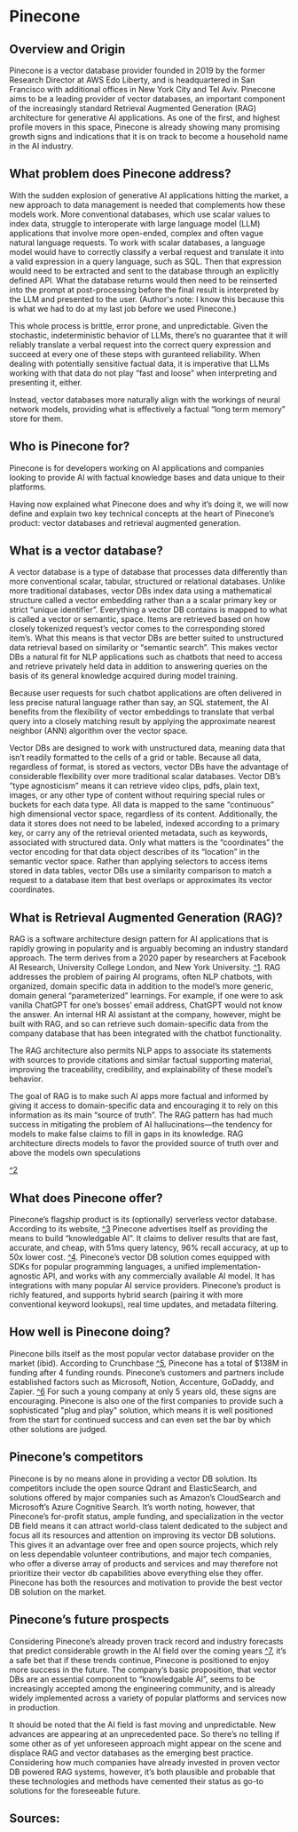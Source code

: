 # Pinecone

## Overview and Origin

Pinecone is a vector database provider founded in 2019 by the former Research Director at AWS Edo Liberty, and is headquartered in San Francisco with additional offices in New York City and Tel Aviv. Pinecone aims to be a leading provider of vector databases, an important component of the increasingly standard Retrieval Augmented Generation (RAG) architecture for generative AI applications. As one of the first, and highest profile movers in this space, Pinecone is already showing many promising growth signs and indications that it is on track to become a household name in the AI industry.

## What problem does Pinecone address?

With the sudden explosion of generative AI applications hitting the market, a new approach to data management is needed that complements how these models work. More conventional databases, which use scalar values to index data, struggle to interoperate with large language model (LLM) applications that involve more open-ended, complex and often vague natural language requests. To work with scalar databases, a language model would have to correctly classify a verbal request and translate it into a valid expression in a query language, such as SQL. Then that expression would need to be extracted and sent to the database through an explicitly defined API. What the database returns would then need to be reinserted into the prompt at post-processing before the final result is interpreted by the LLM and presented to the user. (Author's note: I know this because this is what we had to do at my last job before we used Pinecone.)

This whole process is brittle, error prone, and unpredictable. Given the stochastic, indeterministic behavior of LLMs, there’s no guarantee that it will reliably translate a verbal request into the correct query expression and succeed at every one of these steps with guranteed reliability. When dealing with potentially sensitive factual data, it is imperative that LLMs working with that data do not play “fast and loose” when interpreting and presenting it, either.

Instead, vector databases more naturally align with the workings of neural network models, providing what is effectively a factual “long term memory” store for them.  

## Who is Pinecone for?

Pinecone is for developers working on AI applications and companies looking to provide AI with factual knowledge bases and data unique to their platforms. 

Having now explained what Pinecone does and why it’s doing it, we will now define and explain two key technical concepts at the heart of Pinecone’s product: vector databases and retrieval augmented generation.

## What is a vector database? 

A vector database is a type of database that processes data differently than more conventional scalar, tabular, structured or relational databases. Unlike more traditional databases, vector DBs index data using a mathematical structure called a vector embedding rather than a a scalar primary key or strict “unique identifier”. Everything a vector DB contains is mapped to what is called a vector or semantic, space. Items are retrieved based on how closely tokenized request’s vector comes to the corresponding stored item’s. What this means is that vector DBs are better suited to unstructured data retrieval based on similarity or “semantic search”. This makes vector DBs a natural fit for NLP applications such as chatbots that need to access and retrieve privately held data in addition to answering queries on the basis of its general knowledge acquired during model training. 

Because user requests for such chatbot applications are often delivered in less precise natural language rather than say, an SQL statement, the AI benefits from the flexibility of vector embeddings to translate that verbal query into a closely matching result by applying the approximate nearest neighbor (ANN) algorithm over the vector space.

Vector DBs are designed to work with unstructured data, meaning data that isn’t readily formatted to the cells of a grid or table. Because all data, regardless of format, is stored as vectors, vector DBs have the advantage of considerable flexibility over more traditional scalar databases. Vector DB’s “type agnosticism” means it can retrieve video clips, pdfs, plain text, images, or any other type of content without requiring special rules or buckets for each data type. All data is mapped to the same “continuous” high dimensional vector space, regardless of its content. Additionally, the data it stores does not need to be labeled, indexed according to a primary key, or carry any of the retrieval oriented metadata, such as keywords, associated with structured data. Only what matters is the “coordinates” the vector encoding for that data object describes of its “location” in the semantic vector space. Rather than applying selectors to access items stored in data tables, vector DBs use a similarity comparison to match a request to a database item that best overlaps or approximates its vector coordinates. 

## What is Retrieval Augmented Generation (RAG)?
RAG is a software architecture design pattern for AI applications that is rapidly growing in popularity and is arguably becoming an industry standard approach. The term derives from a 2020 paper by researchers at Facebook AI Research, University College London, and New York University. [^1]([https://arxiv.org/pdf/2005.11401.pdf]). RAG addresses the problem of pairing AI programs, often NLP chatbots, with organized, domain specific data in addition to the model’s more generic, domain general “parameterized” learnings. For example, if one were to ask vanilla ChatGPT for one’s bosses’ email address, ChatGPT would not know the answer. An internal HR AI assistant at the company, however, might be built with RAG, and so can retrieve such domain-specific data from the company database that has been integrated with the chatbot functionality. 

The RAG architecture also permits NLP apps to associate its statements with sources to provide citations and similar factual supporting material, improving the traceability, credibility, and explainability of these model’s behavior. 

The goal of RAG is to make such AI apps more factual and informed by giving it access to domain-specific data and encouraging it to rely on this information as its main “source of truth”. The RAG pattern has had much success in mitigating the problem of AI hallucinations—the tendency for models to make false claims to fill in gaps in its knowledge. RAG architecture directs models to favor the provided source of truth over and above the models own speculations 

[^2]([https://thenewstack.io/reduce-ai-hallucinations-with-retrieval-augmented-generation/])

## What does Pinecone offer?

Pinecone’s flagship product is its (optionally) serverless  vector database. According to its website, [^3]([https://www.pinecone.io/]) Pinecone advertises itself as providing the means to build “knowledgable AI”. It claims to deliver results that are fast, accurate, and cheap, with 51ms query latency,  96% recall accuracy, at up to 50x lower cost. [^4](https://www.pinecone.io/product/). Pinecone’s vector DB solution comes equipped with SDKs for popular programming languages, a unified implementation-agnostic API, and works with any commercially available AI model. It has integrations with many popular AI service providers. Pinecone’s product is richly featured, and supports hybrid search (pairing it with more conventional keyword lookups), real time updates, and metadata filtering. 

## How well is Pinecone doing?

Pinecone bills itself as the most popular vector database provider on the market (ibid). According to Crunchbase [^5]([https://www.crunchbase.com/organization/pinecone]), Pinecone has a total of $138M in funding after 4 funding rounds. Pinecone’s customers and partners include established factors such as Microsoft, Notion, Accenture, GoDaddy, and Zapier. [^6]([https://www.pinecone.io/customers/]) For such a young company at only 5 years old, these signs are encouraging. Pinecone is also one of the first companies to provide such a sophisticated "plug and play" solution, which means it is well positioned from the start for continued success and can even set the bar by which other solutions are judged. 

## Pinecone’s competitors 

Pinecone is by no means alone in providing a vector DB solution. Its competitors include the open source Qdrant and ElasticSearch, and solutions offered by major companies such as Amazon’s CloudSearch and Microsoft’s Azure Cognitive Search. It’s worth noting, however, that Pinecone’s for-profit status, ample funding, and specialization in the vector DB field means it can attract world-class talent dedicated to the subject and focus all its resources and attention on improving its vector DB solutions. This gives it an advantage over free and open source projects, which rely on less dependable volunteer contributions, and major tech companies, who offer a diverse array of products and services and may therefore not prioritize their vector db capabilities above everything else they offer. Pinecone has both the resources and motivation to provide the best vector DB solution on the market. 

## Pinecone’s future prospects

Considering Pinecone’s already proven track record and industry forecasts that predict considerable growth in the AI field over the coming years [^7](https://www.forbes.com/advisor/business/ai-statistics/), it’s a safe bet that if these trends continue, Pinecone is positioned to enjoy more success in the future. The company’s basic proposition, that vector DBs are an essential component to “knowledgable AI”, seems to be increasingly accepted among the engineering community, and is already widely implemented across a variety of popular platforms and services now in production. 

It should be noted that the AI field is fast moving and unpredictable. New advances are appearing at an unprecedented pace. So there’s no telling if some other as of yet unforeseen approach might appear on the scene and displace RAG and vector databases as the emerging best practice. Considering how much companies have already invested in proven vector DB powered RAG systems, however, it’s both plausible and probable that these technologies and methods have cemented their status as go-to solutions for the foreseeable future.

## Sources: 
[1]: https://arxiv.org/pdf/2005.11401.pdf
[2]: https://thenewstack.io/reduce-ai-hallucinations-with-retrieval-augmented-generation/
[3]: https://www.pinecone.io/
[4]: https://www.pinecone.io/product/
[5]: https://www.crunchbase.com/organization/pinecone
[6]: https://www.pinecone.io/customers/
[7]: https://www.forbes.com/advisor/business/ai-statistics/


